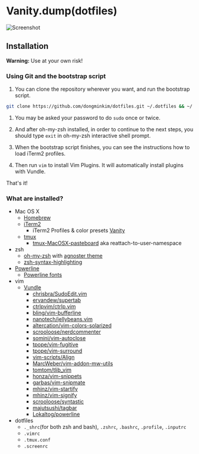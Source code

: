 # Vanity.dump(dotfiles)

![Screenshot](https://cloud.githubusercontent.com/assets/1652790/14531193/4d389e0a-0297-11e6-9158-f6780b86b385.png)

## Installation

**Warning:** Use at your own risk!

### Using Git and the bootstrap script

1. You can clone the repository wherever you want, and run the bootstrap script.
  ```bash
git clone https://github.com/dongminkim/dotfiles.git ~/.dotfiles && ~/.dotfiles/bootstrap.sh
  ```

1. You may be asked your password to do `sudo` once or twice.

1. And after oh-my-zsh installed, in order to continue to the next steps, you should type `exit` in oh-my-zsh interactive shell prompt.

1. When the bootstrap script finishes, you can see the instructions how to load iTerm2 profiles.

1. Then run `vim` to install Vim Plugins.  It will automatically install plugins with Vundle.

That's it!

### What are installed?

* Mac OS X
  * [Homebrew](http://brew.sh)
  * [iTerm2](https://iterm2.com)
    * iTerm2 Profiles & color presets [Vanity](https://github.com/dongminkim/vanity)
  * [tmux](https://tmux.github.io)
    * [tmux-MacOSX-pasteboard](https://github.com/ChrisJohnsen/tmux-MacOSX-pasteboard) aka reattach-to-user-namespace
* zsh
  * [oh-my-zsh](https://github.com/robbyrussell/oh-my-zsh) with [agnoster theme](https://gist.github.com/agnoster/3712874)
  * [zsh-syntax-highlighting](https://github.com/zsh-users/zsh-syntax-highlighting)
* [Powerline](https://github.com/powerline/powerline)
  * [Powerline fonts](https://github.com/powerline/fonts)
* vim
  * [Vundle](https://github.com/VundleVim/Vundle.vim)
    * [chrisbra/SudoEdit.vim](http://github.com/chrisbra/SudoEdit.vim)
    * [ervandew/supertab](http://github.com/ervandew/supertab)
    * [ctrlpvim/ctrlp.vim](http://github.com/ctrlpvim/ctrlp.vim)
    * [bling/vim-bufferline](http://github.com/bling/vim-bufferline)
    * [nanotech/jellybeans.vim](http://github.com/nanotech/jellybeans.vim)
    * [altercation/vim-colors-solarized](http://github.com/altercation/vim-colors-solarized)
    * [scrooloose/nerdcommenter](http://github.com/scrooloose/nerdcommenter)
    * [somini/vim-autoclose](http://github.com/somini/vim-autoclose)
    * [tpope/vim-fugitive](http://github.com/tpope/vim-fugitive)
    * [tpope/vim-surround](http://github.com/tpope/vim-surround)
    * [vim-scripts/Align](http://github.com/vim-scripts/Align)
    * [MarcWeber/vim-addon-mw-utils](http://github.com/MarcWeber/vim-addon-mw-utils)
    * [tomtom/tlib_vim](http://github.com/tomtom/tlib_vim)
    * [honza/vim-snippets](http://github.com/honza/vim-snippets)
    * [garbas/vim-snipmate](http://github.com/garbas/vim-snipmate)
    * [mhinz/vim-startify](http://github.com/mhinz/vim-startify)
    * [mhinz/vim-signify](http://github.com/mhinz/vim-signify)
    * [scrooloose/syntastic](http://github.com/scrooloose/syntastic)
    * [majutsushi/tagbar](http://github.com/majutsushi/tagbar)
    * [Lokaltog/powerline](http://github.com/Lokaltog/powerline)
* dotfiles
  * `._shrc`(for both zsh and bash), `.zshrc`, `.bashrc`, `.profile`, `.inputrc`
  * `.vimrc`
  * `.tmux.conf`
  * `.screenrc`
